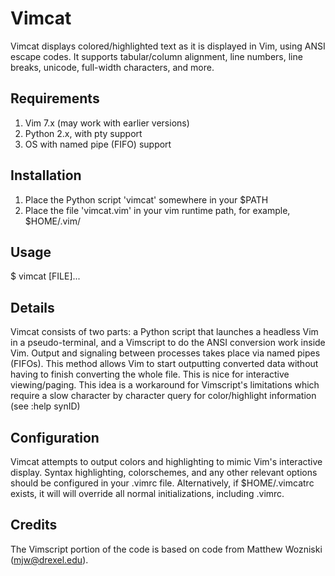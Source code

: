# Vimcat

Vimcat displays colored/highlighted text as it is displayed in Vim, using ANSI escape codes. It supports tabular/column alignment, line numbers, line breaks, unicode, full-width characters, and more.

## Requirements

1. Vim 7.x (may work with earlier versions)
2. Python 2.x, with pty support
3. OS with named pipe (FIFO) support

## Installation

1. Place the Python script 'vimcat' somewhere in your $PATH
2. Place the file 'vimcat.vim' in your vim runtime path, for example, $HOME/.vim/

## Usage

$ vimcat [FILE]...

## Details

Vimcat consists of two parts: a Python script that launches a headless Vim in a pseudo-terminal, and a Vimscript to do the ANSI conversion work inside Vim. Output and signaling between processes takes place via named pipes (FIFOs). This method allows Vim to start outputting converted data without having to finish converting the whole file. This is nice for interactive viewing/paging. This idea is a workaround for Vimscript's limitations which require a slow character by character query for color/highlight information (see :help synID)

## Configuration

Vimcat attempts to output colors and highlighting to mimic Vim's interactive display. Syntax highlighting, colorschemes, and any other relevant options should be configured in your .vimrc file. Alternatively, if $HOME/.vimcatrc exists, it will will override all normal initializations, including .vimrc.

## Credits

The Vimscript portion of the code is based on code from Matthew Wozniski (mjw@drexel.edu).
